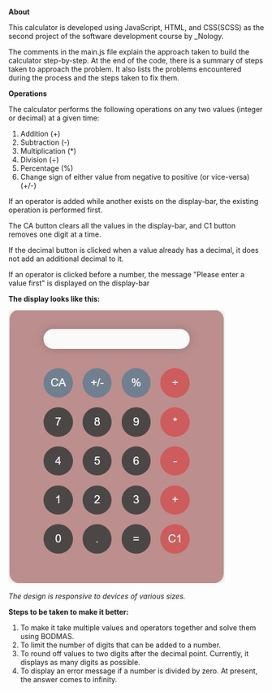 **About** 

This calculator is developed using JavaScript, HTML, and CSS(SCSS) as the second project of the software development course by _Nology.

The comments in the main.js file explain the approach taken to build the calculator step-by-step. At the end of the code, there is a summary of steps taken to approach the problem. It also lists the problems encountered during the process and the steps taken to fix them.

**Operations** 

The calculator performs the following operations on any two values (integer or decimal) at a given time:
1. Addition (+)
2. Subtraction (-)
3. Multiplication (*)
4. Division (÷)
5. Percentage (%)
6. Change sign of either value from negative to positive (or vice-versa) (+/-)

If an operator is added while another exists on the display-bar, the existing operation is performed first.

The CA button clears all the values in the display-bar, and C1 button removes one digit at a time.

If the decimal button is clicked when a value already has a decimal, it does not add an additional decimal to it.

If an operator is clicked before a number, the message "Please enter a value first" is displayed on the display-bar


**The display looks like this:**


![Alt text](./images/Calculator.JPG "screenshot of my calculator")

_The design is responsive to devices of various sizes._


**Steps to be taken to make it better:** 

1. To make it take multiple values and operators together and solve them using BODMAS.
2. To limit the number of digits that can be added to a number.
3. To round off values to two digits after the decimal point. Currently, it displays as many digits as possible.
3. To display an error message if a number is divided by zero. At present, the answer comes to infinity.
